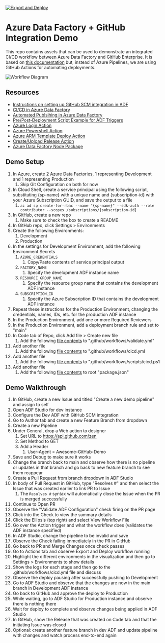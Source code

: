 [![Export and Deploy](https://github.com/US-SouthOU-Demo/adf-gh-integration-demo/actions/workflows/cicd.yml/badge.svg)](https://github.com/US-SouthOU-Demo/adf-gh-integration-demo/actions/workflows/cicd.yml)
# Azure Data Factory + GitHub Integration Demo
This repo contains assets that can be used to demonstrate an integrated CI/CD workflow between Azure Data Factory and GitHub Enterprise. It is based on [this documentation](https://docs.microsoft.com/en-us/azure/data-factory/continuous-integration-deployment-improvements) but, instead of Azure Pipelines, we are using GitHub Actions for automating deployments.

![Workflow Diagram](https://docs.microsoft.com/en-us/azure/data-factory/media/continuous-integration-deployment-improvements/new-ci-cd-flow.png)

## Resources
* [Instructions on setting up GitHub SCM integration in ADF](https://docs.microsoft.com/en-us/azure/data-factory/source-control#author-with-github-integration)
* [CI/CD in Azure Data Factory](https://docs.microsoft.com/en-us/azure/data-factory/continuous-integration-deployment)
* [Automated Publsihing in Azure Data Factory](https://docs.microsoft.com/en-us/azure/data-factory/continuous-integration-deployment-improvements)
* [Pre/Post-Deployment Script Example for ADF Triggers](https://docs.microsoft.com/en-us/azure/data-factory/continuous-integration-deployment#script)
* [Azure Login Action](https://github.com/marketplace/actions/azure-login)
* [Azure Powershell Action](https://github.com/marketplace/actions/azure-powershell-action)
* [Azure ARM Template Deploy Action](https://github.com/marketplace/actions/deploy-azure-resource-manager-arm-template)
* [Create/Upload Release Action](https://github.com/marketplace/actions/create-release)
* [Azure Data Factory Node Package](https://www.npmjs.com/package/@microsoft/azure-data-factory-utilities)

## Demo Setup
1. In Azure, create 2 Azure Data Factories, 1 representing Development and 1 representing Production
   1. Skip Git Configuration on both for now
1. In Cloud Shell, create a service principal using the following script, substituting {sp-name} with a unique name and {subscription-id} with your Azure Subscription GUID, and save the output to a file
   1. `az ad sp create-for-rbac --name "{sp-name}" --sdk-auth --role contributor --scopes /subscriptions/{subscription-id}`
1. In GitHub, create a new repo
   1. Make sure to check the box to create a README
1. In GitHub repo, click Settings > Environments
1. Create the following Environments:
   1. Development
   1. Production
1. In the settings for Development Environment, add the following Environment Secrets
   1. `AZURE_CREDENTIALS`
	    1. Copy/Paste contents of service principal output
   1. `FACTORY_NAME`
      1. Specify the development ADF instance name
   1. `RESOURCE_GROUP_NAME`
      1. Specify the resource group name that contains the development ADF instance
   1. `SUBSCRIPTION_ID`
      1. Specify the Azure Subscription ID that contains the development ADF instance
1. Repeat these instructions for the Production Environment, changing the credentials, names, IDs, etc. for the production ADF instance
1. In the Production Environment, add one or more Required Reviewers
1. In the Production Environment, add a deployment branch rule and set to "main"
1. In Code tab of Repo, click Add file > Create new file
   1. Add the following [file contents](https://raw.githubusercontent.com/US-SouthOU-Demo/adf-gh-integration-demo/main/.github/workflows/validate.yml?token=AACCAMOW6O66FEES3KRRYCLBF7I3S) to ".github/workflows/validate.yml"
1. Add another file
   1. Add the following [file contents](https://raw.githubusercontent.com/US-SouthOU-Demo/adf-gh-integration-demo/main/.github/workflows/cicd.yml?token=AACCAMMJDVKDSXLHIXLRA6LBF7JBK) to ".github/workflows/cicd.yml
1. Add another file
   1. Add the following [file contents](https://raw.githubusercontent.com/US-SouthOU-Demo/adf-gh-integration-demo/main/.github/workflows/scripts/cicd.ps1?token=AACCAMMD4F5JJZJ4ZRH3IC3BF7JDM) to ".github/workflows/scripts/cicd.ps1
1. Add another file
   1. Add the following [file contents](https://raw.githubusercontent.com/US-SouthOU-Demo/adf-gh-integration-demo/main/package.json?token=AACCAMOAWEC67ZATT3NP5EDBGDGGU) to root "package.json"

## Demo Walkthrough
1. In GitHub, create a new Issue and titled "Create a new demo pipeline" and assign to self
1. Open ADF Studio for dev instance
1. Configure the Dev ADF with GitHub SCM integration
1. Go to Author tab and create a new Feature Branch from dropdown
1. Create a new Pipeline
1. Under General, drop a Web action to designer
    1. Set URL to https://api.github.com/zen
    1. Set Method to GET
    1. Add a Header
        1. User-Agent = Awesome-GitHub-Demo
1. Save and Debug to make sure it works
1. Change the branch back to main and observe how there is no pipeline or updates in that branch and go back to new feature branch to see them reappear
1. Create a Pull Request from branch dropdown in ADF Studio
1. In body of Pull Request in GitHub, type "Resolves #" and then select the Issue that was created earlier to link PR to Issue
   1. The `Resolves #` syntax will automatically close the Issue when the PR is merged successfully
3. Continue to Open PR 
4. Observe the "Validate ADF Configuration" check firing on the PR page
5. Click into the Check to view the summary details
6. Click the Ellipsis (top right) and select View Workflow File
7. Go over the Action trigger and what the workflow does (validates the ADF instance specified)
8. In ADF Studio, change the pipeline to be invalid and save
9. Observe the Check failing immediately in the PR in GitHub
10. Go back to PR and Merge Changes once check passes
11. Go to Actions tab and observe Export and Deploy workflow running
12. Highlight the different environments in the visualization and then go to Settings > Environments to show details
13. Show the logs for each stage and then go to the .github/workflows/cicd.yml file and discuss
14. Observe the deploy pausing after successfully pushing to Development
15. Go to ADF Studio and observe that the changes are now in the main branch in Development ADF instance
16. Go back to GitHub and approve the deploy to Production
17. While waiting, go to ADF Studio for Production instance and observe there is nothing there
18. Wait for deploy to complete and observe changes being applied in ADF Studio
19. In GitHub, show the Release that was created on Code tab and that the initiating Issue was closed
20. Optional: create another feature branch in dev ADF and update pipeline with changes and watch process end-to-end again
